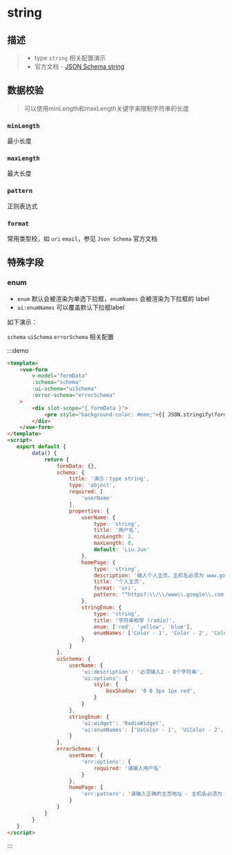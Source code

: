 # string

## 描述
>* type `string` 相关配置演示
>* 官方文档 - [JSON Schema string](https://json-schema.org/understanding-json-schema/reference/string.html)

## 数据校验
> 可以使用minLength和maxLength关键字来限制字符串的长度
### `minLength`
最小长度

### `maxLength`
最大长度

### `pattern`
正则表达式

### `format`
常用类型校，如 `uri` `email`，参见 `Json Schema` 官方文档

## 特殊字段

### enum
* `enum` 默认会被渲染为单选下拉框，`enumNames` 会被渲染为下拉框的 label
* `ui:enumNames` 可以覆盖默认下拉框label

如下演示：

`schema` `uiSchema` `errorSchema` 相关配置

:::demo
```html
<template>
    <vue-form
        v-model="formData"
        :schema="schema"
        :ui-schema="uiSchema"
        :error-schema="errorSchema"
    >
        <div slot-scope="{ formData }">
            <pre style="background-color: #eee;">{{ JSON.stringify(formData, null, 4) }}</pre>
        </div>
    </vue-form>
</template>
<script>
   export default {
        data() {
            return {
                formData: {},
                schema: {
                    title: '演示：type string',
                    type: 'object',
                    required: [
                        'userName'
                    ],
                    properties: {
                        userName: {
                            type: 'string',
                            title: '用户名',
                            minLength: 2,
                            maxLength: 8,
                            default: 'Liu.Jun'
                        },
                        homePage: {
                            type: 'string',
                            description: '输入个人主页，主机名必须为 www.google.com',
                            title: '个人主页',
                            format: 'uri',
                            pattern: "^https?:\\/\\/www\\.google\\.com.*"
                        },
                        stringEnum: {
                            type: 'string',
                            title: '字符串枚举 (radio)',
                            enum: ['red', 'yellow', 'blue'],
                            enumNames: ['Color - 1', 'Color - 2', 'Color - 3']
                        }
                    }
                },
                uiSchema: {
                    userName: {
                        'ui:description': '必须输入2 - 8个字符串',
                        'ui:options': {
                            style: {
                                boxShadow: '0 0 3px 1px red',
                            }
                        }
                    },
                    stringEnum: {
                        'ui:widget': 'RadioWidget',
                        'ui:enumNames': ['UiColor - 1', 'UiColor - 2', 'UiColor - 3']
                    }
                },
                errorSchema: {
                    userName: {
                        'err:options': {
                            required: '请输入用户名'
                        }
                    },
                    homePage: {
                        'err:pattern': '请输入正确的主页地址 - 主机名必须为 www.google.com'
                    }
                }
            }
        }
   }
</script>
```
:::

